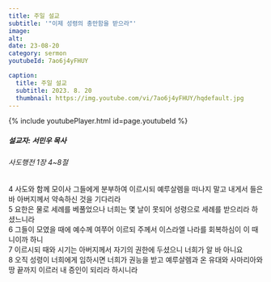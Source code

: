 ```yaml
---
title: 주일 설교
subtitle: '"이제 성령의 충만함을 받으라"'
image: 
alt:
date: 23-08-20
category: sermon
youtubeId: 7ao6j4yFHUY

caption:
  title: 주일 설교
  subtitle: 2023. 8. 20
  thumbnail: https://img.youtube.com/vi/7ao6j4yFHUY/hqdefault.jpg
---
```

{% include youtubePlayer.html id=page.youtubeId %}

##### 설교자: 서민우 목사

###### 사도행전 1장 4~8절

<div class="bible-text overflow-auto">
4 사도와 함께 모이사 그들에게 분부하여 이르시되 예루살렘을 떠나지 말고 내게서 들은 바 아버지께서 약속하신 것을 기다리라<br>
5 요한은 물로 세례를 베풀었으나 너희는 몇 날이 못되어 성령으로 세례를 받으리라 하셨느니라<br>
6 그들이 모였을 때에 예수께 여쭈어 이르되 주께서 이스라엘 나라를 회복하심이 이 때니이까 하니<br>
7 이르시되 때와 시기는 아버지께서 자기의 권한에 두셨으니 너희가 알 바 아니요<br>
8 오직 성령이 너희에게 임하시면 너희가 권능을 받고 예루살렘과 온 유대와 사마리아와 땅 끝까지 이르러 내 증인이 되리라 하시니라<br>
</div>
